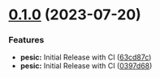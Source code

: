# [0.1.0](https://github.com/StanislavBolshakov/pesic/compare/v0.0.1...v0.1.0) (2023-07-20)


### Features

* **pesic:** Initial Release with CI ([63cd87c](https://github.com/StanislavBolshakov/pesic/commit/63cd87c8abeeae3574d601d914659e4b34acbece))
* **pesic:** Initial Release with CI ([0397d68](https://github.com/StanislavBolshakov/pesic/commit/0397d68072e969b02fb5fce6dec805cc5531b032))
